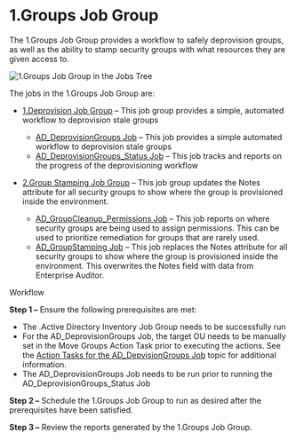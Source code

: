 # 1.Groups Job Group

The 1.Groups Job Group provides a workflow to safely deprovision groups, as well as the ability to
stamp security groups with what resources they are given access to.

![1.Groups Job Group in the Jobs Tree](/img/versioned_docs/accessanalyzer_11.6/accessanalyzer/solutions/activedirectory/cleanup/groups/groupsjobtree.webp)

The jobs in the 1.Groups Job Group are:

- [1.Deprovision Job Group](/docs/accessanalyzer/11.6/accessanalyzer/solutions/activedirectory/cleanup/groups/deprovision/overview.md)
  – This job group provides a simple, automated workflow to deprovision stale groups

  - [AD_DeprovisionGroups Job](/docs/accessanalyzer/11.6/accessanalyzer/solutions/activedirectory/cleanup/groups/deprovision/ad_deprovisiongroups.md)
    – This job provides a simple automated workflow to deprovision stale groups
  - [AD_DeprovisionGroups_Status Job](/docs/accessanalyzer/11.6/accessanalyzer/solutions/activedirectory/cleanup/groups/deprovision/ad_deprovisiongroups_status.md)
    – This job tracks and reports on the progress of the deprovisioning workflow

- [2.Group Stamping Job Group](/docs/accessanalyzer/11.6/accessanalyzer/solutions/activedirectory/cleanup/groups/stamping/overview.md)
  – This job group updates the Notes attribute for all security groups to show where the group is
  provisioned inside the environment.

  - [AD_GroupCleanup_Permissions Job](/docs/accessanalyzer/11.6/accessanalyzer/solutions/activedirectory/cleanup/groups/stamping/ad_groupcleanup_permissions.md)
    – This job reports on where security groups are being used to assign permissions. This can be
    used to prioritize remediation for groups that are rarely used.
  - [AD_GroupStamping Job](/docs/accessanalyzer/11.6/accessanalyzer/solutions/activedirectory/cleanup/groups/stamping/ad_groupstamping.md)
    – This job replaces the Notes attribute for all security groups to show where the group is
    provisioned inside the environment. This overwrites the Notes field with data from Enterprise
    Auditor.

Workflow

**Step 1 –** Ensure the following prerequisites are met:

- The .Active Directory Inventory Job Group needs to be successfully run
- For the AD_DeprovisionGroups Job, the target OU needs to be manually set in the Move Groups Action
  Task prior to executing the actions. See the
  [Action Tasks for the AD_DepvisionGroups Job](/docs/accessanalyzer/11.6/accessanalyzer/solutions/activedirectory/cleanup/groups/deprovision/ad_deprovisiongroups.md#action-tasks-for-the-ad_depvisiongroups-job)
  topic for additional information.
- The AD_DeprovisionGroups Job needs to be run prior to running the AD_DeprovisionGroups_Status Job

**Step 2 –** Schedule the 1.Groups Job Group to run as desired after the prerequisites have been
satisfied.

**Step 3 –** Review the reports generated by the 1.Groups Job Group.
